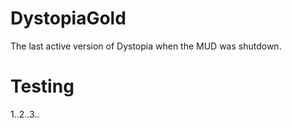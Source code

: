 # DystopiaGold

The last active version of Dystopia when the MUD was shutdown.

# Testing

1..2..3..
